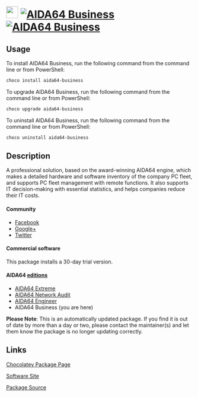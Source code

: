 ﻿# <img src="https://cdn.jsdelivr.net/gh/mkevenaar/chocolatey-packages@c81b24be45c733d678c120410c5c099719a080d6/icons/aida64-business.png" width="32" height="32"/> [![AIDA64 Business](https://img.shields.io/chocolatey/v/aida64-business.svg?label=AIDA64+Business)](https://community.chocolatey.org/packages/aida64-business) [![AIDA64 Business](https://img.shields.io/chocolatey/dt/aida64-business.svg)](https://community.chocolatey.org/packages/aida64-business)

## Usage

To install AIDA64 Business, run the following command from the command line or from PowerShell:

```powershell
choco install aida64-business
```

To upgrade AIDA64 Business, run the following command from the command line or from PowerShell:

```powershell
choco upgrade aida64-business
```

To uninstall AIDA64 Business, run the following command from the command line or from PowerShell:

```powershell
choco uninstall aida64-business
```

## Description

A professional solution, based on the award-winning AIDA64 engine, which makes a detailed hardware and software inventory of the company PC fleet, and supports PC fleet management with remote functions. It also supports IT decision-making with essential statistics, and helps companies reduce their IT costs.

#### Community

* [Facebook](https://www.facebook.com/AIDA64)
* [Google+](https://plus.google.com/+aida64)
* [Twitter](https://twitter.com/FinalWire)

#### Commercial software

This package installs a 30-day trial version.

#### AIDA64 [editions](http://www.aida64.com/compare-aida64-features)

* [AIDA64 Extreme](https://community.chocolatey.org/packages/aida64-extreme)
* [AIDA64 Network Audit](https://community.chocolatey.org/packages/aida64-networkaudit)
* [AIDA64 Engineer](https://community.chocolatey.org/packages/aida64-engineer)
* AIDA64 Business (you are here)

**Please Note**: This is an automatically updated package. If you find it is
out of date by more than a day or two, please contact the maintainer(s) and
let them know the package is no longer updating correctly.


## Links

[Chocolatey Package Page](https://community.chocolatey.org/packages/aida64-business)

[Software Site](http://www.aida64.com/products/aida64-business)

[Package Source](https://github.com/mkevenaar/chocolatey-packages/tree/master/automatic/aida64-business)

